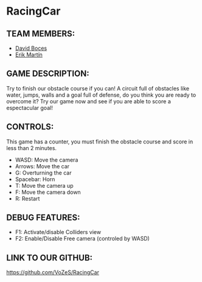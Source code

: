 # RacingCar

## TEAM MEMBERS:

  * [David Boces](https://github.com/VoZeS) 
  * [Erik Martín](https://github.com/eriik1212)

## GAME DESCRIPTION:
  
  Try to finish our obstacle course if you can! A circuit full of obstacles like water, jumps, walls and a goal full of defense, do you think you are ready to overcome it? Try our game now and see if you are able to score a espectacular goal!
 
## CONTROLS:
This game has a counter, you must finish the obstacle course and score in less than 2 minutes.

* WASD: Move the camera
* Arrows: Move the car
* G: Overturning the car
* Spacebar: Horn
* T: Move the camera up
* F: Move the camera down
* R: Restart

  
## DEBUG FEATURES:

  * F1: Activate/disable Colliders view 
  * F2: Enable/Disable Free camera (controled by WASD)
  

## LINK TO OUR GITHUB:

https://github.com/VoZeS/RacingCar
